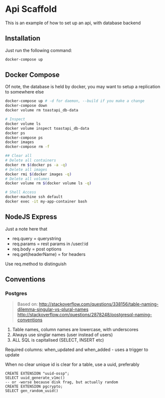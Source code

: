 Api Scaffold
============

This is an example of how to set up an api, with database backend

Installation
------------
Just run the following command:
```bash
docker-compose up
```

Docker Compose
--------------
Of note, the database is held by docker, you may want to setup a replication to somewhere else

```bash
docker-compose up # -d for daemon, --build if you make a change
docker-compose down
docker volume rm toastapi_db-data

# Inspect
docker volume ls
docker volume inspect toastapi_db-data
docker ps
docker-compose ps
docker images
docker-compose rm -f

## Clear all
# Delete all containers
docker rm $(docker ps -a -q)
# Delete all images
docker rmi $(docker images -q)
# Delete all volumes
docker volume rm $(docker volume ls -q)

# Shell Access
docker-machine ssh default
docker exec -it my-app-container bash
```

NodeJS Express 
--------------
Just a note here that 
* req.query = querystring
* req.params = rest params in /user/:id
* req.body = post options
* req.get(headerName) = for headers

Use req.method to distinguish

Conventions
-----------
### Postgres
> Based on: http://stackoverflow.com/questions/338156/table-naming-dilemma-singular-vs-plural-names
> http://stackoverflow.com/questions/2878248/postgresql-naming-conventions

1. Table names, column names are lowercase, with underscores
2. Always use singlar names (user instead of users)
3. ALL SQL is capitalised (SELECT, INSERT etc)

Required columns: when_updated and when_added - uses a trigger to update

When no clear unique id is clear for a table, use a uuid, preferably
```
CREATE EXTENSION "uuid-ossp";
SELECT uuid_generate_v1mc()
-- or -worse because disk frag, but actually random
CREATE EXTENSION pgcrypto;
SELECT gen_random_uuid()
```

